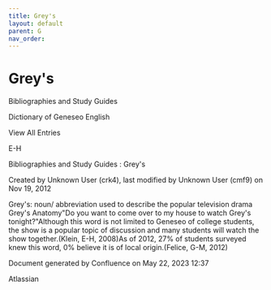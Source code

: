 ```yaml
---
title: Grey's
layout: default
parent: G
nav_order:
---
```


# Grey's

Bibliographies and Study Guides

Dictionary of Geneseo English

View All Entries

E-H

Bibliographies and Study Guides : Grey's

Created by  Unknown User (crk4), last modified by  Unknown User (cmf9) on Nov 19, 2012

Grey's: noun/ abbreviation used to describe the popular television drama Grey's Anatomy&quot;Do you want to come over to my house to watch Grey's tonight?&quot;Although this word is not limited to Geneseo of college students, the show is a popular topic of discussion and many students will watch the show together.(Klein, E-H, 2008)As of 2012, 27% of students surveyed knew this word, 0% believe it is of local origin.(Felice, G-M, 2012)

Document generated by Confluence on May 22, 2023 12:37

Atlassian
